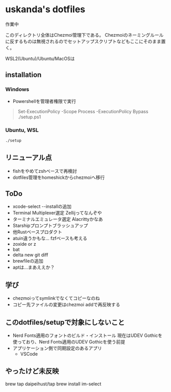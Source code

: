 uskanda's dotfiles
============================

作業中

このディレクトリ全体はChezmoi管理下である。
Chezmoiのネーミングルールに反するものは無視されるのでセットアップスクリプトなどもここにそのまま置く。

WSL2(Ubuntu)/Ubuntu/MacOSは

installation
-----------------------------
### Windows
* Powershellを管理者権限で実行

> Set-ExecutionPolicy -Scope Process -ExecutionPolicy Bypass
> ./setup.ps1

### Ubuntu, WSL

```bash
./setup
```

リニューアル点
-----------------------------
* fishをやめてzshベースで再検討
* dotfiles管理をhomeshickからchezmoiへ移行

ToDo
-----------------------------
* xcode-select --installの追加
* Terminal Multiplexer選定 Zellijってなんぞや
* ターミナルエミュレータ選定 Alacrittyかなあ
* Starshipプロンプトブラッシュアップ
* 他Rustベースプロダクト
* atuin違うかもな... fzfベースも考える
* zoxide or z
* bat
* delta new git diff
* brewfileの追加
* aptは...まあええか？

学び
-----------------------------
* chezmoiってsymlinkでなくてコピーなのね
* コピー先ファイルの変更はchezmoi addで再反映する

このdotfiles/setupで対象にしないこと
-----------------------------
* Nerd Fonts適用のフォントのビルド・インストール
  現在はUDEV Gothicを使っており、Nerd Fonts適用のUDEV Gothicを使う前提
* アプリケーション側で同期設定のあるアプリ
  * VSCode

やったけど未反映
---------------------
brew tap daipeihust/tap
brew install im-select
